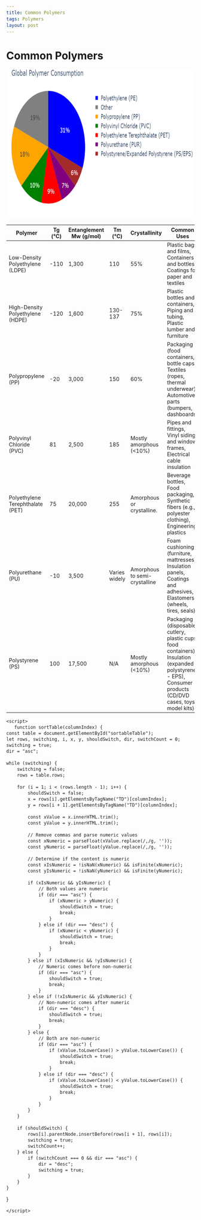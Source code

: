 ```yaml
---
title: Common Polymers
tags: Polymers
layout: post
---
```


# Common Polymers


<img src="\assets\images\Types Of Polymers.jpg" alt="Types Of Polymers" width="700" height="400" />

<body>
    <table id="sortableTable">
        <thead>
            <tr>
                <th onclick="sortTable(0)">Polymer</th>
                <th onclick="sortTable(1)">Tg (°C)</th>
                <th onclick="sortTable(2)">Entanglement Mw (g/mol)</th>
                <th onclick="sortTable(3)">Tm (°C)</th>
                <th onclick="sortTable(4)">Crystallinity</th>
                <th onclick="sortTable(5)">Common Uses</th>
            </tr>
        </thead>
        <tbody>
            <tr>
                <td>Low-Density Polyethylene (LDPE)</td>
                <td>-110</td>
                <td>1,300</td>
                <td>110</td>
                <td>55%</td>
                <td>Plastic bags and films, Containers and bottles, Coatings for paper and textiles</td>
            </tr>
            <tr>
                <td>High-Density Polyethylene (HDPE)</td>
                <td>-120</td>
                <td>1,600</td>
                <td>130-137</td>
                <td>75%</td>
                <td>Plastic bottles and containers, Piping and tubing, Plastic lumber and furniture</td>
            </tr>
            <tr>
                <td>Polypropylene (PP)</td>
                <td>-20</td>
                <td>3,000</td>
                <td>150</td>
                <td>60%</td>
                <td>Packaging (food containers, bottle caps), Textiles (ropes, thermal underwear), Automotive parts (bumpers, dashboards)</td>
            </tr>
            <tr>
                <td>Polyvinyl Chloride (PVC)</td>
                <td>81</td>
                <td>2,500</td>
                <td>185</td>
                <td>Mostly amorphous (<10%)</td>
                <td>Pipes and fittings, Vinyl siding and window frames, Electrical cable insulation</td>
            </tr>
            <tr>
                <td>Polyethylene Terephthalate (PET)</td>
                <td>75</td>
                <td>20,000</td>
                <td>255</td>
                <td>Amorphous or crystalline.</td>
                <td>Beverage bottles, Food packaging, Synthetic fibers (e.g., polyester clothing), Engineering plastics</td>
            </tr>
            <tr>
                <td>Polyurethane (PU)</td>
                <td>-10</td>
                <td>3,500</td>
                <td>Varies widely</td>
                <td>Amorphous to semi-crystalline</td>
                <td>Foam cushioning (furniture, mattresses), Insulation panels, Coatings and adhesives, Elastomers (wheels, tires, seals)</td>
            </tr>
            <tr>
                <td>Polystyrene (PS)</td>
                <td>100</td>
                <td>17,500</td>
                <td>N/A</td>
                <td>Mostly amorphous (<10%)</td>
                <td>Packaging (disposable cutlery, plastic cups, food containers), Insulation (expanded polystyrene - EPS), Consumer products (CD/DVD cases, toys, model kits)</td>
            </tr>
        </tbody>
    </table>

    <script>
       function sortTable(columnIndex) {
    const table = document.getElementById("sortableTable");
    let rows, switching, i, x, y, shouldSwitch, dir, switchCount = 0;
    switching = true;
    dir = "asc";

    while (switching) {
        switching = false;
        rows = table.rows;
        
        for (i = 1; i < (rows.length - 1); i++) {
            shouldSwitch = false;
            x = rows[i].getElementsByTagName("TD")[columnIndex];
            y = rows[i + 1].getElementsByTagName("TD")[columnIndex];
            
            const xValue = x.innerHTML.trim();
            const yValue = y.innerHTML.trim();
            
            // Remove commas and parse numeric values
            const xNumeric = parseFloat(xValue.replace(/,/g, ''));
            const yNumeric = parseFloat(yValue.replace(/,/g, ''));
            
            // Determine if the content is numeric
            const xIsNumeric = !isNaN(xNumeric) && isFinite(xNumeric);
            const yIsNumeric = !isNaN(yNumeric) && isFinite(yNumeric);
            
            if (xIsNumeric && yIsNumeric) {
                // Both values are numeric
                if (dir === "asc") {
                    if (xNumeric > yNumeric) {
                        shouldSwitch = true;
                        break;
                    }
                } else if (dir === "desc") {
                    if (xNumeric < yNumeric) {
                        shouldSwitch = true;
                        break;
                    }
                }
            } else if (xIsNumeric && !yIsNumeric) {
                // Numeric comes before non-numeric
                if (dir === "asc") {
                    shouldSwitch = true;
                    break;
                }
            } else if (!xIsNumeric && yIsNumeric) {
                // Non-numeric comes after numeric
                if (dir === "desc") {
                    shouldSwitch = true;
                    break;
                }
            } else {
                // Both are non-numeric
                if (dir === "asc") {
                    if (xValue.toLowerCase() > yValue.toLowerCase()) {
                        shouldSwitch = true;
                        break;
                    }
                } else if (dir === "desc") {
                    if (xValue.toLowerCase() < yValue.toLowerCase()) {
                        shouldSwitch = true;
                        break;
                    }
                }
            }
        }

        if (shouldSwitch) {
            rows[i].parentNode.insertBefore(rows[i + 1], rows[i]);
            switching = true;
            switchCount++;
        } else {
            if (switchCount === 0 && dir === "asc") {
                dir = "desc";
                switching = true;
            }
        }
    }
}

    </script>
</body>